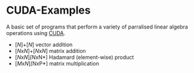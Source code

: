# CUDA-Examples

A basic set of programs that perform a variety of parralised linear algebra operations using [CUDA](https://en.wikipedia.org/wiki/CUDA).
- [*N*]+[*N*] vector addition
- [*N*x*N*]+[*N*x*N*] matrix addition
- [*N*x*N*]*[*N*x*N*] Hadamard (element-wise) product
- [*M*x*N*]*[*N*x*P*] matrix multiplication
